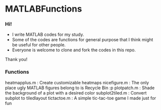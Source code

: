 # MATLABFunctions

### Hi!

- I write MATLAB codes for my study.
- Some of the codes are functions for general purpose that I think might be useful for other people.
- Everyone is welcome to clone and fork the codes in this repo.

Thank you!

### Functions
heatmapplus.m			: Create customizable heatmaps
nicefigure.m			: The only place ugly MATLAB figures belong to is Recycle Bin :p
plotpatch.m			: Shade the background of a plot with a desired color
subplot2tiled.m			: Convert subplot to tiledlayout
tictactoe.m			: A simple tic-tac-toe game I made just for fun
